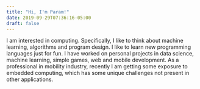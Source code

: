 ```yaml
---
title: "Hi, I'm Param!"
date: 2019-09-29T07:36:16-05:00
draft: false
---
```


I am interested in computing. Specifically, I like to think about machine learning, algorithms and program design. I like to learn new programming languages just for fun. I have worked on personal projects in data science, machine learning, simple games, web and mobile development. As a professional in mobility industry, recently I am getting some exposure to embedded computing, which has some unique challenges not present in other applications.

